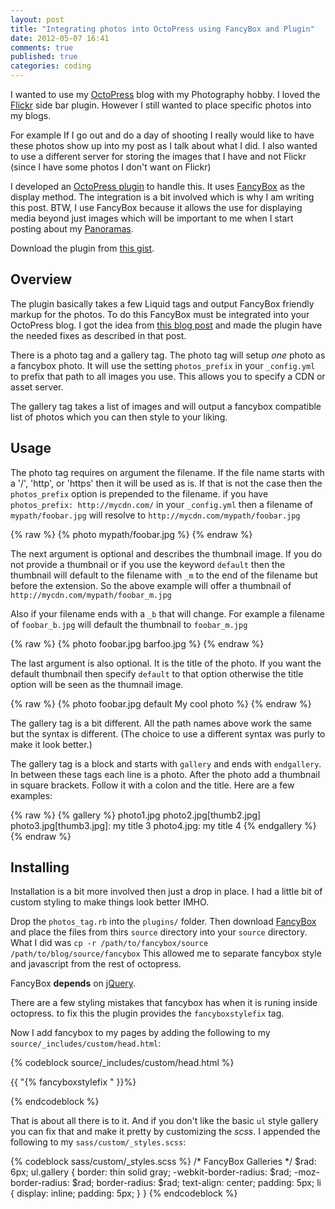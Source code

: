 ```yaml
---
layout: post
title: "Integrating photos into OctoPress using FancyBox and Plugin"
date: 2012-05-07 16:41
comments: true
published: true
categories: coding
---
```

I wanted to use my [OctoPress][1] blog with my Photography hobby. I loved
the [Flickr](http://www.flickr.com) side bar plugin. However I still wanted
to place specific photos into my blogs.

For example If I go out and do a day of shooting I really would like to have
these photos show up into my post as I talk about what I did. I also wanted
to use a different server for storing the images that I have and not Flickr
(since I have some photos I don't want on Flickr)

I developed an [OctoPress plugin][download] to handle this. It uses
[FancyBox][fb] as the display method. The integration is a bit involved which
is why I am writing this post. BTW, I use FancyBox because it allows the use
for displaying media beyond just images which will be important to me when I
start posting about my [Panoramas][3].

Download the plugin from [this gist][download].

[1]: http://octopress.org/
[fb]: http://fancyapps.com/fancybox/
[3]: http://en.wikipedia.org/wiki/Panorama
[download]: https://gist.github.com/2631877

<!-- more -->

## Overview ##

The plugin basically takes a few Liquid tags and output FancyBox friendly
markup for the photos. To do this FancyBox must be integrated into your
OctoPress blog. I got the idea from [this blog post][4] and made the plugin
have the needed fixes as described in that post.

[4]: http://www.forceappx.com/blog/2011/12/28/getting-fancybox-to-play-nice-with-octopress/

There is a photo tag and a gallery tag. The photo tag will setup *one* photo
as a fancybox photo. It will use the setting `photos_prefix` in your
`_config.yml` to prefix that path to all images you use. This allows you to
specify a CDN or asset server.

The gallery tag takes a list of images and will output a fancybox compatible
list of photos which you can then style to your liking.

## Usage ##

The photo tag requires on argument the filename. If the file name starts
with a '/', 'http', or 'https' then it will be used as is. If that is not
the case then the `photos_prefix` option is prepended to the filename. if
you have `photos_prefix: http://mycdn.com/` in your `_config.yml` then a
filename of `mypath/foobar.jpg` will resolve to
`http://mycdn.com/mypath/foobar.jpg`

{% raw %}
    {% photo mypath/foobar.jpg %}
{% endraw %}

The next argument is optional and describes the thumbnail image. If you do
not provide a thumbnail or if you use the keyword `default` then the
thumbnail will default to the filename with `_m` to the end of the filename
but before the extension. So the above example will offer a thumbnail of
`http://mycdn.com/mypath/foobar_m.jpg`

Also if your filename ends with a `_b` that will change. For example a
filename of `foobar_b.jpg` will default the thumbnail to `foobar_m.jpg`

{% raw %}
    {% photo foobar.jpg barfoo.jpg %}
{% endraw %}

The last argument is also optional. It is the title of the photo. If you
want the default thumbnail then specify `default` to that option otherwise
the title option will be seen as the thumnail image.

{% raw %}
    {% photo foobar.jpg default My cool photo %}
{% endraw %}

The gallery tag is a bit different. All the path names above work the same
but the syntax is different. (The choice to use a different syntax was purly
to make it look better.)

The gallery tag is a block and starts with `gallery` and ends with
`endgallery`. In between these tags each line is a photo. After the photo
add a thumbnail in square brackets. Follow it with a colon and the title.
Here are a few examples:

{% raw %}
    {% gallery %}
    photo1.jpg
    photo2.jpg[thumb2.jpg]
    photo3.jpg[thumb3.jpg]: my title 3
    photo4.jpg: my title 4
    {% endgallery %}
{% endraw %}

## Installing ##

Installation is a bit more involved then just a drop in place. I had a little
bit of custom styling to make things look better IMHO.

Drop the `photos_tag.rb` into the `plugins/` folder. Then download
[FancyBox][fb] and place the files from thirs `source` directory into your
`source` directory. What I did was
`cp -r /path/to/fancybox/source /path/to/blog/source/fancybox`
This allowed me to separate fancybox style and javascript from the rest of
octopress.

FancyBox **depends** on [jQuery](http://jquery.com/).

There are a few styling mistakes that fancybox has when it is runing inside
octopress. to fix this the plugin provides the `fancyboxstylefix` tag.

Now I add fancybox to my pages by adding the following to my
`source/_includes/custom/head.html`:

{% codeblock source/_includes/custom/head.html %}
<!-- Load jQuery -->
<script src="http://ajax.googleapis.com/ajax/libs/jquery/1.7.2/jquery.min.js" type="text/javascript"></script>
<script type="text/javascript">
    jQuery.noConflict(); // ender.js conflicts with jQuery
</script>

<!-- Load FancyBox -->
<link rel="stylesheet" href="/fancybox/jquery.fancybox.css" />
<script src="/fancybox/jquery.fancybox.pack.js" type="text/javascript"></script>

{{ "{% fancyboxstylefix " }}%}

<!-- Custom Scripts -->
<script language="Javascript" type="text/javascript">
    // ender.js gobbles jQuery's ready event: Use ender.js $ instead
    $(document).ready(function() {
        jQuery(".fancybox").fancybox();
    });
</script>
{% endcodeblock %}

That is about all there is to it. And if you don't like the basic `ul` style
gallery you can fix that and make it pretty by customizing the _scss_. I
appended the following to my `sass/custom/_styles.scss`:

{% codeblock sass/custom/_styles.scss %}
/* FancyBox Galleries */
$rad: 6px;
ul.gallery {
  border: thin solid gray;
  -webkit-border-radius: $rad;
  -moz-border-radius: $rad;
  border-radius: $rad;
  text-align: center;
  padding: 5px;
  li {
    display: inline;
    padding: 5px;
  }
}
{% endcodeblock %}

